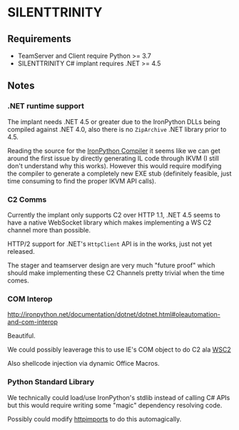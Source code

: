 # SILENTTRINITY

## Requirements

- TeamServer and Client require Python >= 3.7
- SILENTTRINITY C# implant requires .NET >= 4.5

## Notes

### .NET runtime support

The implant needs .NET 4.5 or greater due to the IronPython DLLs being compiled against .NET 4.0, also there is no `ZipArchive` .NET library prior to 4.5.

Reading the source for the [IronPython Compiler](https://github.com/IronLanguages/ironpython2/tree/master/Src/IronPythonCompiler) it seems like we can get around the first issue by directly generating IL code through IKVM (I still don't understand why this works). However this would require modifying the compiler to generate a completely new EXE stub (definitely feasible, just time consuming to find the proper IKVM API calls).

### C2 Comms

Currently the implant only supports C2 over HTTP 1.1, .NET 4.5 seems to have a native WebSocket library which makes implementing a WS C2 channel more than possible.

HTTP/2 support for .NET's `HttpClient` API is in the works, just not yet released.

The stager and teamserver design are very much "future proof" which should make implementing these C2 Channels pretty trivial when the time comes.

### COM Interop

http://ironpython.net/documentation/dotnet/dotnet.html#oleautomation-and-com-interop

Beautiful.

We could possibly leaverage this to use IE's COM object to do C2 ala [WSC2](https://github.com/Arno0x/WSC2)

Also shellcode injection via dynamic Office Macros.

### Python Standard Library

We technically could load/use IronPython's stdlib instead of calling C# APIs but this would require writing some "magic" dependency resolving code. 

Possibly could modify [httpimports](https://github.com/operatorequals/httpimport) to do this automagically.


